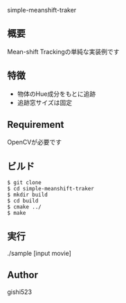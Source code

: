 simple-meanshift-traker

## 概要
Mean-shift Trackingの単純な実装例です

## 特徴
- 物体のHue成分をもとに追跡
- 追跡窓サイズは固定

## Requirement
OpenCVが必要です

## ビルド
```
$ git clone 
$ cd simple-meanshift-traker
$ mkdir build
$ cd build
$ cmake ../
$ make
```

## 実行
./sample [input movie]

## Author
gishi523